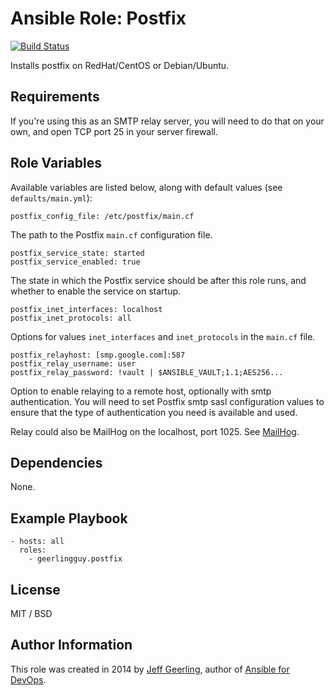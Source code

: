 # Ansible Role: Postfix

[![Build Status](https://travis-ci.org/geerlingguy/ansible-role-postfix.svg?branch=master)](https://travis-ci.org/geerlingguy/ansible-role-postfix)

Installs postfix on RedHat/CentOS or Debian/Ubuntu.

## Requirements

If you're using this as an SMTP relay server, you will need to do that on your own, and open TCP port 25 in your server firewall.

## Role Variables

Available variables are listed below, along with default values (see `defaults/main.yml`):

    postfix_config_file: /etc/postfix/main.cf

The path to the Postfix `main.cf` configuration file.

    postfix_service_state: started
    postfix_service_enabled: true

The state in which the Postfix service should be after this role runs, and whether to enable the service on startup.

    postfix_inet_interfaces: localhost
    postfix_inet_protocols: all

Options for values `inet_interfaces` and `inet_protocols` in the `main.cf` file.

    postfix_relayhost: [smp.google.com]:587
    postfix_relay_username: user
    postfix_relay_password: !vault | $ANSIBLE_VAULT;1.1;AES256...

Option to enable relaying to a remote host, optionally with smtp authentication. You will need to set Postfix smtp sasl
configuration values to ensure that the type of authentication you need is available and used.

Relay could also be MailHog on the localhost, port 1025. See [MailHog](https://github.com/geerlingguy/ansible-role-mailhog).

## Dependencies

None.

## Example Playbook

    - hosts: all
      roles:
        - geerlingguy.postfix

## License

MIT / BSD

## Author Information

This role was created in 2014 by [Jeff Geerling](https://www.jeffgeerling.com/), author of [Ansible for DevOps](https://www.ansiblefordevops.com/).
